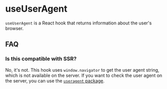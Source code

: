 # useUserAgent

`useUserAgent` is a React hook that returns information about the user's browser.

## FAQ

### Is this compatible with SSR?

No, it's not. This hook uses `window.navigator` to get the user agent string, which is not available on the server. If you want to check the user agent on the server, you can use the [`useragent` package](https://www.npmjs.com/package/useragent).
